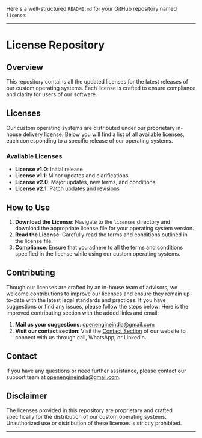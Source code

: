 Here's a well-structured `README.md` for your GitHub repository named `license`:

---

# License Repository

## Overview

This repository contains all the updated licenses for the latest releases of our custom operating systems. Each license is crafted to ensure compliance and clarity for users of our software.

## Licenses

Our custom operating systems are distributed under our proprietary in-house delivery license. Below you will find a list of all available licenses, each corresponding to a specific release of our operating systems.

### Available Licenses

- **License v1.0**: Initial release
- **License v1.1**: Minor updates and clarifications
- **License v2.0**: Major updates, new terms, and conditions
- **License v2.1**: Patch updates and revisions

## How to Use

1. **Download the License**: Navigate to the `licenses` directory and download the appropriate license file for your operating system version.
2. **Read the License**: Carefully read the terms and conditions outlined in the license file.
3. **Compliance**: Ensure that you adhere to all the terms and conditions specified in the license while using our custom operating systems.

## Contributing

Though our licenses are crafted by an in-house team of advisors, we welcome contributions to improve our licenses and ensure they remain up-to-date with the latest legal standards and practices. 
If you have suggestions or find any issues, please follow the steps below:
Here is the improved contributing section with the added links and email:
1. **Mail us your suggestions**: [openengineindia@gmail.com](mailto:openengineindia@gmail.com)
2. **Visit our contact section**: Visit the [Contact Section](http://www.openengine.in) of our website to connect with us through call, WhatsApp, or LinkedIn.

## Contact

If you have any questions or need further assistance, please contact our support team at [openengineindia@gmail.com](mailto:openengineindia@gmail.com).

## Disclaimer

The licenses provided in this repository are proprietary and crafted specifically for the distribution of our custom operating systems. Unauthorized use or distribution of these licenses is strictly prohibited.

---
